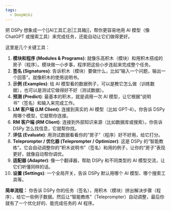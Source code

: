 ```yaml
---
tags:
  - DeepWiki
---
```

把 DSPy 想象成一个[[AI工具汇总|工具箱]]，帮你更容易地用 AI 模型（像 ChatGPT 或搜索工具）来完成任务，还能自动让它们做得更好。

这里是几个关键工具：

1.  **模块和程序 (Modules & Programs)**: 就像乐高积木（模块）和用积木搭成的房子（程序）。模块做一小步事，程序把这些小步连起来完成整个任务。
2.  **签名 (Signatures)**: 告诉积木（模块）要做什么，比如“输入一个问题，输出一个回答”。就像积木的使用说明书。
3.  **示例 (Examples)**: 给 AI 模型看的数据例子，可以是教它怎么做（训练数据），也可以是测试它做得好不好（测试数据）。
4.  **预测 (Predict)**: 最基本的积木，就是调用一次 AI 模型，让它根据“说明书”（签名）和输入来完成工作。
5.  **LM 客户端 (LM Client)**: 连接到真实的 AI 模型（比如 GPT-4）。你告诉 DSPy 用哪个模型，它就帮你连接。
6.  **RM 客户端 (RM Client)**: 连接到外部知识来源（比如数据库或搜索）。你告诉 DSPy 怎么找信息，它就帮你找。
7.  **评估 (Evaluate)**: 用测试数据看看你的“房子”（程序）好不好用，给它打分。
8.  **Teleprompter / 优化器 (Teleprompter / Optimizer)**: 这是 DSPy 的“智能教练”。它会自动调整你的“积木说明书”（签名）和用的例子，让你的“房子”表现更好，就像自动帮你调优。
9.  **适配器 (Adapter)**: 像一个翻译器，帮助 DSPy 和不同类型的 AI 模型交流，让它们听懂同样的话。
10. **设置 (Settings)**: 一个全局开关，告诉 DSPy 默认用哪个 AI 模型、哪个搜索工具等。

**简单流程：** 你告诉 DSPy 你的任务（签名），用积木（模块）拼出解决步骤（程序），给它一些例子数据。然后让“智能教练”（Teleprompter）自动调整，最后你就有了一个优化好的、能完成任务的 AI 程序。